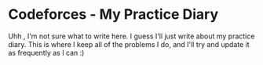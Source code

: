 # Codeforces - My Practice Diary

Uhh , I'm not sure what to write here. I guess I'll just write about my practice diary. This is where I keep all of the problems I do, and I'll try and update it as frequently as I can :)